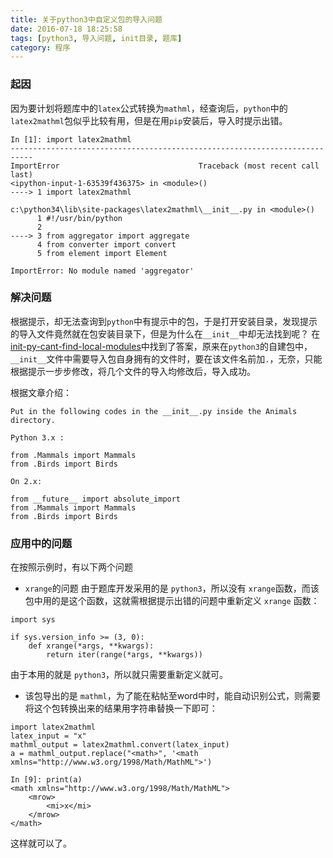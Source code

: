 ```yaml
---
title: 关于python3中自定义包的导入问题
date: 2016-07-18 18:25:58
tags: [python3, 导入问题, init目录, 题库]
category: 程序
---
```

### 起因
因为要计划将题库中的`latex`公式转换为`mathml`，经查询后，`python`中的`latex2mathml`包似乎比较有用，但是在用`pip`安装后，导入时提示出错。
<!-- more -->

```
In [1]: import latex2mathml
---------------------------------------------------------------------------
ImportError                               Traceback (most recent call last)
<ipython-input-1-63539f436375> in <module>()
----> 1 import latex2mathml

c:\python34\lib\site-packages\latex2mathml\__init__.py in <module>()
      1 #!/usr/bin/python
      2
----> 3 from aggregator import aggregate
      4 from converter import convert
      5 from element import Element

ImportError: No module named 'aggregator'
```
### 解决问题
根据提示，却无法查询到`python`中有提示中的包，于是打开安装目录，发现提示的导入文件竟然就在包安装目录下，但是为什么在`__init__`中却无法找到呢？
在[init-py-cant-find-local-modules](http://stackoverflow.com/questions/34753206/init-py-cant-find-local-modules)中找到了答案，原来在`python3`的自建包中，`__init__`文件中需要导入包自身拥有的文件时，要在该文件名前加`.`，无奈，只能根据提示一步步修改，将几个文件的导入均修改后，导入成功。

根据文章介绍：
```
Put in the following codes in the __init__.py inside the Animals directory.

Python 3.x :

from .Mammals import Mammals
from .Birds import Birds

On 2.x:

from __future__ import absolute_import
from .Mammals import Mammals
from .Birds import Birds
```

### 应用中的问题
在按照示例时，有以下两个问题
* `xrange`的问题
由于题库开发采用的是 `python3`，所以没有 `xrange`函数，而该包中用的是这个函数，这就需根据提示出错的问题中重新定义 `xrange` 函数：
```
import sys

if sys.version_info >= (3, 0):
    def xrange(*args, **kwargs):
        return iter(range(*args, **kwargs))
```

由于本用的就是 `python3`，所以就只需要重新定义就可。

* 该包导出的是 `mathml`，为了能在粘帖至word中时，能自动识别公式，则需要将这个包转换出来的结果用字符串替换一下即可：
```
import latex2mathml
latex_input = "x"
mathml_output = latex2mathml.convert(latex_input)
a = mathml_output.replace("<math>", '<math xmlns="http://www.w3.org/1998/Math/MathML">')

In [9]: print(a)
<math xmlns="http://www.w3.org/1998/Math/MathML">
    <mrow>
        <mi>x</mi>
    </mrow>
</math>
```
这样就可以了。
